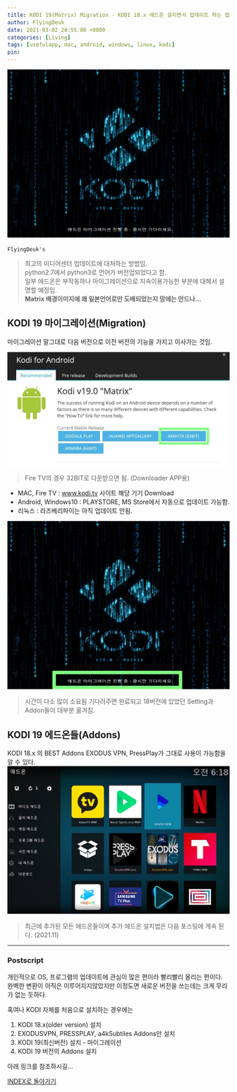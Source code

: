```yaml
---
title: KODI 19(Matrix) Migration - KODI 18.x 에드온 살리면서 업데이트 하는 법 (for Mac, Android, Windows, RaspberryPi)
author: FlyingDeuk
date: 2021-03-02 20:55:00 +0800
categories: [Living]
tags: [usefulapp, mac, android, windows, linux, kodi]
pin:
---
```


![kodi19](/img/living/kodi/kodi19.jpg)

`FlyingDeuk's`
> 최고의 미디어센터 업데이트에 대처하는 방법임. <br>
python2.7에서 python3로 언어가 버전업되었다고 함. <br>
일부 에드온은 부작동하나 마이그레이션으로 지속이용가능한 부분에 대해서 설명할 예정임.<br>
**Matrix 배경이미지에 왜 일본언어로만 도배되었는지 맘에는 안드나...**

## KODI 19 마이그레이션(Migration)
마이그레이션 말그대로 다음 버전으로 이전 버전의 기능을 가지고 이사가는 것임.

![kodi19](/img/living/kodi/kodi19_2.jpg)
>Fire TV의 경우 32BIT로 다운받으면 됨. (Downloader APP용)

- MAC, Fire TV : www.kodi.tv 사이트 해당 기기 Download
- Android, Windows10 : PLAYSTORE, MS Store에서 자동으로 업데이트 가능함.
- 리눅스 : 라즈베리파이는 아직 업데이트 안됨.

![kodi19](/img/living/kodi/kodi19_1.jpg)
>시간이 다소 많이 소요됨 기다려주면 완료되고 18버전에 있었던 Setting과 Addon들이 대부분 옮겨짐.

## KODI 19 에드온들(Addons)
KODI 18.x 의 BEST Addons EXODUS VPN, PressPlay가 그대로 사용이 가능함을 알 수 있다.  
![kodi19](/img/living/kodi/kodi_addon0.jpg)
>최근에 추가된 모든 에드온들이며 추가 에드온 설치법은 다음 포스팅에 계속 된다. (2021.11)

---------

### Postscript
개인적으로 OS, 프로그램의 업데이트에 관심이 많은 편이라 빨리빨리 올리는 편이다. <br>
완벽한 변환이 아직은 이루어지지않았지만 이정도면 새로운 버전을 쓰는데는 크게 무리가 없는 듯하다.

혹여나 KODI 자체를 처음으로 설치하는 경우에는
1. KODI 18.x(older version) 설치
2. EXODUSVPN, PRESSPLAY, a4kSubtiles Addons만 설치
3. KODI 19(최신버전) 설치 - 마이그레이션
4. KODI 19 버전의 Addons 설치

아래 링크를 참조하시길...

[INDEX로 돌아가기](/posts/KODI/)
